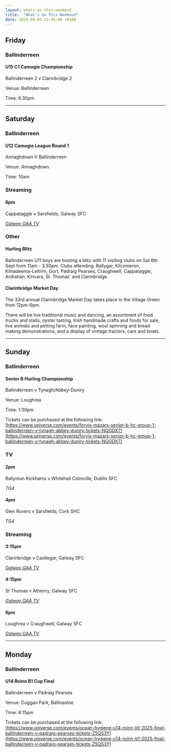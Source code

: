 ```yaml
---
layout: whats-on-this-weekend
title:  "What's On This Weekend"
date: 2025-09-05 12:45:00 +0100
---
```


## Friday

### Ballinderreen

#### U15 C1 Camogie Championship

Ballinderreen 2 v Clarinbridge 2

Venue: Ballinderreen

Time: 6.30pm

---

## Saturday

### Ballinderreen

#### U12 Camogie League Round 1

Annaghdown V Ballinderreen

Venue: Annaghdown

Time: 10am

### Streaming

#### 6pm

Cappataggle v Sarsfields, Galway SFC 

[*Galway GAA TV*](https://page.inplayer.com/galwaygaatv/item.html?id=5047503)

### Other

#### Hurling Blitz 

Ballinderreen U11 boys are hosting a blitz with 11 visiting clubs on Sat 6th Sept from 11am - 3.30pm. Clubs attending: Ballygar, Kilconieron, Kilnadeema-Leitrim, Gort, Pádraig Pearses, Craughwell, Cappataggle, Ardrahan, Kinvara, St. Thomas' and Clarinbridge. 

#### Clarinbridge Market Day 

The 33rd annual Clarinbridge Market Day takes place in the Village Green from 12pm-6pm.  

There will be live traditional music and dancing, an assortment of food trucks and stalls, oyster tasting, Irish handmade crafts and foods for sale, live animals and petting farm, face painting, wool spinning and bread making demonstrations, and a display of vintage tractors, cars and boats. 

---

## Sunday

### Ballinderreen

#### Senior B Hurling Championship

Ballinderreen v Tynagh/Abbey-Duniry

Venue: Loughrea

Time: 1:30pm

Tickets can be purchased at the following link: [https://www.universe.com/events/forvis-mazars-senior-b-hc-group-1-ballinderreen-v-tynagh-abbey-duniry-tickets-NQGDX7](https://www.universe.com/events/forvis-mazars-senior-b-hc-group-1-ballinderreen-v-tynagh-abbey-duniry-tickets-NQGDX7)

### TV

#### 2pm 

Ballymun Kickhams v Whitehall Colmcille, Dublin SFC 

*TG4*

#### 4pm 

Glen Rovers v Sarsfields, Cork SHC 

*TG4*

### Streaming

#### 3:15pm

Clarinbridge v Castlegar, Galway SFC 

[*Galway GAA TV*](https://page.inplayer.com/galwaygaatv/item.html?id=5047502)

#### 4:15pm

St Thomas v Athenry, Galway SFC 

[*Galway GAA TV*](https://page.inplayer.com/galwaygaatv/item.html?id=5047501)

#### 6pm 

Loughrea v Craughwell, Galway SFC 

[*Galway GAA TV*](https://page.inplayer.com/galwaygaatv/item.html?id=5047500)

---

## Monday

### Ballinderreen

#### U14 Roinn B1 Cup Final

Ballinderreen v Pádraig Pearses

Venue: Duggan Park, Ballinasloe

Time: 6:15pm

Tickets can be purchased at the following link: [https://www.universe.com/events/ocean-hygiene-u14-roinn-b1-2025-final-ballinderreen-v-padraig-pearses-tickets-Z5QS3Y](https://www.universe.com/events/ocean-hygiene-u14-roinn-b1-2025-final-ballinderreen-v-padraig-pearses-tickets-Z5QS3Y)
